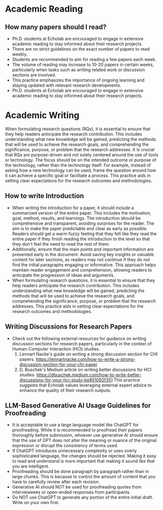 # Academic Reading

## How many papers should I read?

- Ph.D. students at Echolab are encouraged to engage in extensive academic reading to stay informed about their research projects.
- There are no strict guidelines on the exact number of papers to read weekly.
- Students are recommended to aim for reading a few papers each week.
- The volume of reading may increase to 10-20 papers in certain weeks, particularly when tasks such as writing related work or discussion sections are involved.
- This practice emphasizes the importance of ongoing learning and staying updated with relevant research developments.
- Ph.D. students at Echolab are encouraged to engage in extensive academic reading to stay informed about their research projects.

# Academic Writing

When formulating research questions (RQs), it is essential to ensure that they help readers anticipate the research contribution. This includes understanding what new knowledge will be gained, predicting the methods that will be used to achieve the research goals, and comprehending the significance, purpose, or problem that the research addresses. It is crucial that RQs are purpose-driven and not solely centered around the use of tools or technology. The focus should be on the intended outcome or purpose of the technology, rather than the technology itself. For example, instead of asking how a new technology can be used, frame the question around how it can achieve a specific goal or facilitate a process. This practice aids in setting clear expectations for the research outcomes and methodologies.

## How to write Introduction

- When writing the introduction for a paper, it should include a summarized version of the entire paper. This includes the motivation, goal, method, results, and learnings. The introduction should be comprehensive and transparent, avoiding surprises for the reader. The aim is to make the paper predictable and clear as early as possible. Readers should get a warm fuzzy feeling that they felt like they read the entire paper if they finish reading the introduction to the level so that they don't feel the need to read the rest of them.
- Additionally, ensure that the main points and important information are presented early in the document. Avoid saving key insights or valuable content for later sections, as readers may not continue if they do not find the initial paragraphs engaging or informative. This approach helps maintain reader engagement and comprehension, allowing readers to anticipate the progression of ideas and arguments.
- When formulating research questions, it is essential to ensure that they help readers anticipate the research contribution. This includes understanding what new knowledge will be gained, predicting the methods that will be used to achieve the research goals, and comprehending the significance, purpose, or problem that the research addresses. This practice aids in setting clear expectations for the research outcomes and methodologies.

## Writing Discussions for Research Papers

- Check out the following external resources for guidance on writing discussion sections for research papers, particularly in the context of Human-Computer Interaction (HCI) studies.  
    1. Lennart Nacke's guide on writing a strong discussion section for CHI papers.  https://lennartnacke.com/how-to-write-a-strong-discussion-section-for-your-chi-paper  
     2. D. Buschek's Medium article on writing better discussions for HCI studies. https://dbuschek.medium.com/how-to-write-better-discussions-for-your-hci-study-be851092f351 This practice suggests that Echolab values leveraging external expert advice to enhance the quality of their research outputs.
 
## LLM-Based Generative AI Usage Guidelines for Proofreading

- It is acceptable to use a large language model like ChatGPT for proofreading. While it is recommended to proofread their papers thoroughly before submission, whoever use generative AI should ensure that the use of GPT does not alter the meaning or nuance of the original expression or disrupt the consistency of terms used. 
- If ChatGPT introduces unnecessary complexity or uses overly sophisticated language, the changes should be rejected. Making it easy to read and understand is more important that making it sound like that you are intelligent. 
- Proofreading should be done paragraph by paragraph rather than in large chunks. This is because to control the amount of content that you have to carefully review after each revision. 
- Generative AI should NOT be used for proofreading quotes from intervieweees or open-ended responses from participants.
- Do NOT use ChatGPT to generate any portion of the entire initial draft. Write on your own first.
